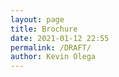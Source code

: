 ```yaml
--- 
layout: page
title: Brochure
date: 2021-01-12 22:55
permalink: /DRAFT/ 
author: Kevin Olega 
--- 
```



